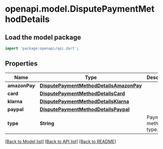 # openapi.model.DisputePaymentMethodDetails

## Load the model package
```dart
import 'package:openapi/api.dart';
```

## Properties
Name | Type | Description | Notes
------------ | ------------- | ------------- | -------------
**amazonPay** | [**DisputePaymentMethodDetailsAmazonPay**](DisputePaymentMethodDetailsAmazonPay.md) |  | [optional] 
**card** | [**DisputePaymentMethodDetailsCard**](DisputePaymentMethodDetailsCard.md) |  | [optional] 
**klarna** | [**DisputePaymentMethodDetailsKlarna**](DisputePaymentMethodDetailsKlarna.md) |  | [optional] 
**paypal** | [**DisputePaymentMethodDetailsPaypal**](DisputePaymentMethodDetailsPaypal.md) |  | [optional] 
**type** | **String** | Payment method type. | 

[[Back to Model list]](../README.md#documentation-for-models) [[Back to API list]](../README.md#documentation-for-api-endpoints) [[Back to README]](../README.md)


